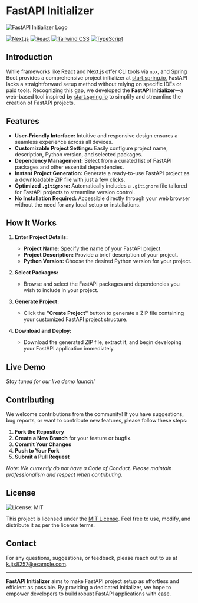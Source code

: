 # FastAPI Initializer

![FastAPI Initializer Logo](https://fastapi.tiangolo.com/img/favicon.png)

[![Next.js](https://img.shields.io/badge/Next.js-20232A?style=for-the-badge&logo=next.js&logoColor=61DAFB)](https://nextjs.org/)
[![React](https://img.shields.io/badge/React-20232A?style=for-the-badge&logo=react&logoColor=61DAFB)](https://reactjs.org/)
[![Tailwind CSS](https://img.shields.io/badge/Tailwind%20CSS-38B2AC?style=for-the-badge&logo=tailwind-css&logoColor=white)](https://tailwindcss.com/)
[![TypeScript](https://img.shields.io/badge/TypeScript-3178C6?style=for-the-badge&logo=typescript&logoColor=white)](https://www.typescriptlang.org/)
## Introduction

While frameworks like React and Next.js offer CLI tools via `npx`, and Spring Boot provides a comprehensive project initializer at [start.spring.io](https://start.spring.io/), FastAPI lacks a straightforward setup method without relying on specific IDEs or paid tools. Recognizing this gap, we developed the **FastAPI Initializer**—a web-based tool inspired by [start.spring.io](https://start.spring.io/) to simplify and streamline the creation of FastAPI projects.


## Features

- **User-Friendly Interface:** Intuitive and responsive design ensures a seamless experience across all devices.
- **Customizable Project Settings:** Easily configure project name, description, Python version, and selected packages.
- **Dependency Management:** Select from a curated list of FastAPI packages and other essential dependencies.
- **Instant Project Generation:** Generate a ready-to-use FastAPI project as a downloadable ZIP file with just a few clicks.
- **Optimized `.gitignore`:** Automatically includes a `.gitignore` file tailored for FastAPI projects to streamline version control.
- **No Installation Required:** Accessible directly through your web browser without the need for any local setup or installations.

## How It Works

1. **Enter Project Details:**
   - **Project Name:** Specify the name of your FastAPI project.
   - **Project Description:** Provide a brief description of your project.
   - **Python Version:** Choose the desired Python version for your project.

2. **Select Packages:**
   - Browse and select the FastAPI packages and dependencies you wish to include in your project.

3. **Generate Project:**
   - Click the **"Create Project"** button to generate a ZIP file containing your customized FastAPI project structure.

4. **Download and Deploy:**
   - Download the generated ZIP file, extract it, and begin developing your FastAPI application immediately.

## Live Demo

<!-- [**Experience FastAPI Initializer Live**](https://your-deployed-app-url.com)

![FastAPI Initializer Screenshot](https://your-screenshot-url.com/screenshot.png) -->

*Stay tuned for our live demo launch!*

## Contributing

We welcome contributions from the community! If you have suggestions, bug reports, or want to contribute new features, please follow these steps:

1. **Fork the Repository**
2. **Create a New Branch** for your feature or bugfix.
3. **Commit Your Changes**
4. **Push to Your Fork**
5. **Submit a Pull Request**

*Note: We currently do not have a Code of Conduct. Please maintain professionalism and respect when contributing.*

## License

![License: MIT](https://img.shields.io/badge/License-MIT-yellow.svg)

This project is licensed under the [MIT License](LICENSE). Feel free to use, modify, and distribute it as per the license terms.

## Contact

For any questions, suggestions, or feedback, please reach out to us at [k.jts8257@example.com](mailto:k.jts8257@example.com).

---

**FastAPI Initializer** aims to make FastAPI project setup as effortless and efficient as possible. By providing a dedicated initializer, we hope to empower developers to build robust FastAPI applications with ease.
